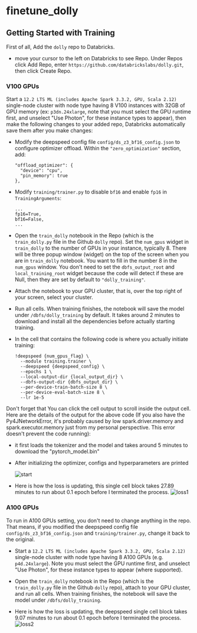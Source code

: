 # finetune_dolly


## Getting Started with Training

First of all, Add the `dolly` repo to Databricks. 
  - move your cursor to the left on Databricks to see Repo. Under Repos click Add Repo, enter `https://github.com/databrickslabs/dolly.git`, then click Create Repo. 

### V100 GPUs

Start a `12.2 LTS ML (includes Apache Spark 3.3.2, GPU, Scala 2.12)` single-node cluster with node type having 8 V100 instances with 32GB of GPU memory (ex: `p3dn.24xlarge`, note that you must select the GPU runtime first, and unselect "Use Photon", for these instance types to appear), then make the following changes to your added repo, Databricks automatically save them after you make changes:
-  Modify the deepspeed config file `config/ds_z3_bf16_config.json` to configure optimizer offload. Within the `"zero_optimization"` section, add:
    ```
    "offload_optimizer": {
      "device": "cpu",
      "pin_memory": true
    },
   ```
- Modify `training/trainer.py` to disable `bf16` and enable `fp16` in `TrainingArguments`:
  ```
  ...
  fp16=True,
  bf16=False,
  ...
  ```
- Open the `train_dolly` notebook in the Repo (which is the `train_dolly.py` file in the Github `dolly` repo). Set the `num_gpus` widget in `train_dolly` to the number of GPUs in your instance, typically 8. There will be three popup window (widget) on the top of the screen when you are in `train_dolly` notebook. You want to fill in the number 8 in the `num_gpus` window. You don't need to set the `dbfs_output_root` and `local_training_root` widget because the code will detect if these are Null, then they are set by default to `"dolly_training"`.

- Attach the notebook to your GPU cluster, that is, over the top right of your screen, select your cluster. 
- Run all cells.  When training finishes, the notebook will save the model under `/dbfs/dolly_training` by default. It takes around 2 minutes to download and install all the dependencies before actually starting training. 

- In the cell that contains the following code is where you actually initiate training:
  ```
  !deepspeed {num_gpus_flag} \
    --module training.trainer \
    --deepspeed {deepspeed_config} \
    --epochs 1 \
    --local-output-dir {local_output_dir} \
    --dbfs-output-dir {dbfs_output_dir} \
    --per-device-train-batch-size 8 \
    --per-device-eval-batch-size 8 \
    --lr 1e-5
  ```
Don't forget that You can click the cell output to scroll inside the output cell. Here are the details of the output for the above code (If you also have the Py4JNetworkError, it's probably caused by low spark.driver.memory and spark.executor.memory just from my personal perspective. This error doesn't prevent the code running):

- it first loads the tokenizer and the model and takes around 5 minutes to download the "pytorch_model.bin"
- After initializing the optimizer, configs and hyperparameters are printed 

  ![start](assets/start_v100.png)
- Here is how the loss is updating, this single cell block takes 27.89 minutes to run about 0.1 epoch before I terminated the process.
  ![loss1](assets/loss_v100.png)

  
 ### A100 GPUs
 
 To run in A100 GPUs setting, you don't need to change anything in the repo. That means, if you modified the deepspeed config file `config/ds_z3_bf16_config.json` and `training/trainer.py`, change it back to the original. 
 
 - Start a `12.2 LTS ML (includes Apache Spark 3.3.2, GPU, Scala 2.12)` single-node cluster with node type having 8 A100 GPUs (e.g. `p4d.24xlarge`). Note you must select the GPU runtime first, and unselect "Use Photon", for these instance types to appear (where supported).

- Open the `train_dolly` notebook in the Repo (which is the `train_dolly.py` file in the Github `dolly` repo), attach to your GPU cluster, and run all cells.  When training finishes, the notebook will save the model under `/dbfs/dolly_training`.

- Here is how the loss is updating, the deepspeed single cell block takes 9.07 minutes to run about 0.1 epoch before I terminated the process.
 ![loss2](assets/loss_A100.png)
 
